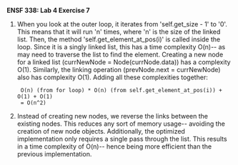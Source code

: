 **ENSF 338: Lab 4 Exercise 7**

1. When you look at the outer loop, it iterates from 'self.get_size - 1' to '0'. This means that it will run 'n' times, where 'n' is the size of the linked list. Then, the method 'self.get_element_at_pos(i)' is called inside the loop. Since it is a singly linked list, this has a time complexity O(n)-- as may need to traverse the list to find the element. Creating a new node for a linked list (currNewNode = Node(currNode.data)) has a complexity O(1). Similarly, the linking operation (prevNode.next = currNewNode) also has complexity O(1). Adding all these complexities together: 
        
        O(n) (from for loop) * O(n) (from self.get_element_at_pos(i)) + O(1) + O(1)
        = O(n^2)

2. Instead of creating new nodes, we reverse the links between the existing nodes. This reduces any sort of memory usage-- avoiding the creation of new node objects. Additionally, the optimized implementation only requires a single pass through the list. This results in a time complexity of O(n)-- hence being more efficient than the previous implementation.
